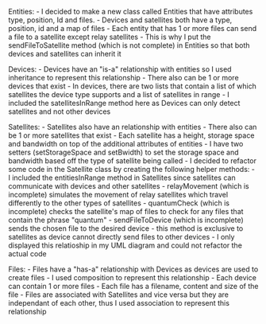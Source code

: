 
Entities:
    - I decided to make a new class called Entities that have attributes type, position, Id and files.
    - Devices and satellites both have a type, position, id and a map of files 
    - Each entity that has 1 or more files can send a file to a satellite except relay satellites
        - This is why I put the sendFileToSatellite method (which is not complete) in Entities so that both devices and satellites can inherit it

Devices:
    - Devices have an "is-a" relationship with entities so I used inheritance to represent this relationship
    - There also can be 1 or more devices that exist
    - In devices, there are two lists that contain a list of which satellites the device type supports and a list of satellites in range
    - I included the satellitesInRange method here as Devices can only detect satellites and not other devices

Satellites:
    - Satellites also have an relationship with entities
    - There also can be 1 or more satellites that exist
    - Each satellite has a height, storage space and bandwidth on top of the additional attributes of entities
    - I have two setters (setStorageSpace and setBwidth) to set the storage space and bandwidth based off the type of satellite being called
    - I decided to refactor some code in the Satellite class by creating the following helper methods:
        - I included the entitiesInRange method in Satellites since satellites can communicate with devices and other satellites
        - relayMovement (which is incomplete) simulates the movement of relay satellites which travel differently to the other types of satellites
        - quantumCheck (which is incomplete) checks the satellite's map of files to check for any files that contain the phrase "quantum" 
        - sendFileToDevice (which is incomplete) sends the chosen file to the desired device
            - this method is exclusive to satellites as device cannot directly send files to other devices
    - I only displayed this relatioship in my UML diagram and could not refactor the actual code

Files:
    - Files have a "has-a" relationship with Devices as devices are used to create files
    - I used composition to represent this relationship 
    - Each device can contain 1 or more files
    - Each file has a filename, content and size of the file
    - Files are associated with Satellites and vice versa but they are independant of each other, thus I used association to represent this relationship

